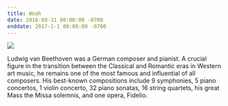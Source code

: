 ```yaml
---
title: Woah
date: 2016-09-31 00:00:00 -0700
enddate: 2017-1-1 00:00:00 -0700
---
```


![](https://upload.wikimedia.org/wikipedia/commons/thumb/6/6f/Beethoven.jpg/200px-Beethoven.jpg)

Ludwig van Beethoven was a German composer and pianist. A crucial figure in the transition between the Classical and Romantic eras in Western art music, he remains one of the most famous and influential of all composers. His best-known compositions include 9 symphonies, 5 piano concertos, 1 violin concerto, 32 piano sonatas, 16 string quartets, his great Mass the Missa solemnis, and one opera, Fidelio.


